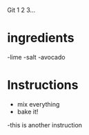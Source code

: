 Git 1 2 3...

# ingredients
-lime
-salt
-avocado
# Instructions
- mix everything
- bake it!

-this is another instruction

